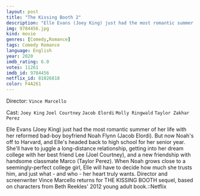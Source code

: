 ```yaml
---
layout: post
title: "The Kissing Booth 2"
description: "Elle Evans (Joey King) just had the most romantic summer of her life with her reformed bad-boy boyfriend Noah Flynn (Jacob Elordi). But now Noah's off to Harvard, and Elle's headed back to high school for her senior year. She'll have to juggle a long-distance relationship, getting into her dream college with her best friend Lee (Joel Courtney), and a new friendship with handsome classmate Marco (Taylor P.."
img: 9784456.jpg
kind: movie
genres: [Comedy,Romance]
tags: Comedy Romance 
language: English
year: 2020
imdb_rating: 6.0
votes: 11261
imdb_id: 9784456
netflix_id: 81026818
color: F4A261
---
```

Director: `Vince Marcello`  

Cast: `Joey King` `Joel Courtney` `Jacob Elordi` `Molly Ringwald` `Taylor Zakhar Perez` 

Elle Evans (Joey King) just had the most romantic summer of her life with her reformed bad-boy boyfriend Noah Flynn (Jacob Elordi). But now Noah's off to Harvard, and Elle's headed back to high school for her senior year. She'll have to juggle a long-distance relationship, getting into her dream college with her best friend Lee (Joel Courtney), and a new friendship with handsome classmate Marco (Taylor Perez). When Noah grows close to a seemingly-perfect college girl, Elle will have to decide how much she trusts him, and just what - and who - her heart truly wants. Director and screenwriter Vince Marcello returns for THE KISSING BOOTH sequel, based on characters from Beth Reekles' 2012 young adult book.::Netflix